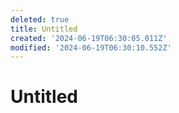 ```yaml
---
deleted: true
title: Untitled
created: '2024-06-19T06:30:05.011Z'
modified: '2024-06-19T06:30:10.552Z'
---
```


# Untitled
